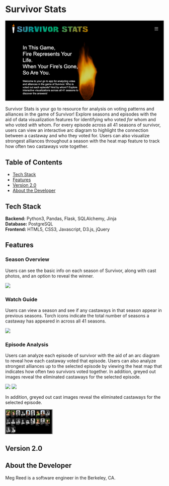 # Survivor Stats

![alt text](/static/images/readme/homepage.png)

Survivor Stats is your go to resource for analysis on voting patterns and alliances in the game of Survivor! Explore seasons and episodes with the aid of data visualization features for identifying who voted *for* whom and who voted *with* whom. For every episode across all 41 seasons of survivor, users can view an interactive arc diagram to highlight the connection between a castaway and who they voted for. Users can also visualize strongest alliances throughout a season with the heat map feature to track how often two castaways vote together. 

## Table of Contents
 - [Tech Stack](#techstack)
 - [Features](#features)
 - [Version 2.0](#version2)
 - [About the Developer](#about)

## Tech Stack <a name="techstack"></a>
**Backend:** Python3, Pandas, Flask, SQLAlchemy, Jinja<br>
**Database:** PostgreSQL<br>
**Frontend:** HTML5, CSS3, Javascript, D3.js, jQuery<br>

## Features <a name="features"></a>

### Season Overview
Users can see the basic info on each season of Survivor, along with cast photos, and an option to reveal the winner.

<img src="/static/images/readme/season-overview.gif" width="150" />

### Watch Guide
Users can view a season and see if any castaways in that season appear in previous seasons. Torch icons indicate the total number of seasons a castaway has appeared in across all 41 seasons.

<img src="/static/images/readme/watch-rec.gif" width="150" />

### Episode Analysis
Users can analyze each episode of survivor with the aid of an arc diagram to reveal how each castaway voted that episode. Users can also analyze strongest alliances up to the selected episode by viewing the heat map that indicates how often two survivors voted together. In addition, greyed out images reveal the eliminated castaways for the selected episode.

<p float="left">
  <img src="/static/images/readme/arc-diagram.gif" width="150" />
  <img src="/static/images/readme/heat-map.gif" width="150" /> 
</p>

In addition, greyed out cast images reveal the eliminated castaways for the selected episode.

<img src="/static/images/readme/eliminated-cast.png" width="150" />

## Version 2.0 <a name="version2"></a>

## About the Developer <a name="about"></a>
Meg Reed is a software engineer in the Berkeley, CA.